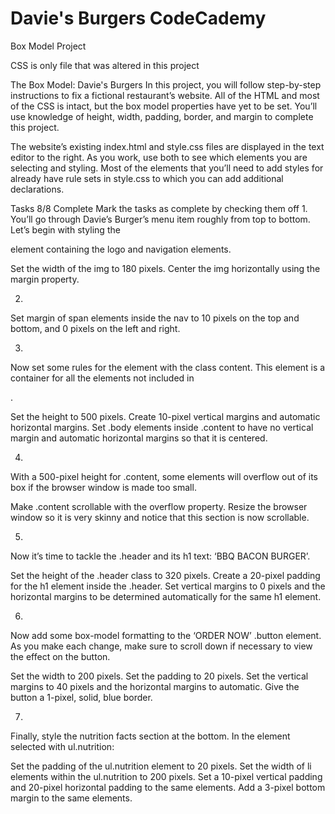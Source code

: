 # Davie's Burgers CodeCademy
 Box Model Project

CSS is only file that was altered in this project

The Box Model: Davie's Burgers
In this project, you will follow step-by-step instructions to fix a fictional restaurant’s website. All of the HTML and most of the CSS is intact, but the box model properties have yet to be set. You’ll use knowledge of height, width, padding, border, and margin to complete this project.

The website’s existing index.html and style.css files are displayed in the text editor to the right. As you work, use both to see which elements you are selecting and styling. Most of the elements that you’ll need to add styles for already have rule sets in style.css to which you can add additional declarations.


Tasks
8/8 Complete
Mark the tasks as complete by checking them off
1.
You’ll go through Davie’s Burger’s menu item roughly from top to bottom. Let’s begin with styling the <nav> element containing the logo and navigation elements.

Set the width of the img to 180 pixels.
Center the img horizontally using the margin property.

2.
Set margin of span elements inside the nav to 10 pixels on the top and bottom, and 0 pixels on the left and right.


3.
Now set some rules for the element with the class content. This element is a container for all the elements not included in <nav>.

Set the height to 500 pixels.
Create 10-pixel vertical margins and automatic horizontal margins.
Set .body elements inside .content to have no vertical margin and automatic horizontal margins so that it is centered.

4.
With a 500-pixel height for .content, some elements will overflow out of its box if the browser window is made too small.

Make .content scrollable with the overflow property.
Resize the browser window so it is very skinny and notice that this section is now scrollable.

5.
Now it’s time to tackle the .header and its h1 text: ‘BBQ BACON BURGER’.

Set the height of the .header class to 320 pixels.
Create a 20-pixel padding for the h1 element inside the .header.
Set vertical margins to 0 pixels and the horizontal margins to be determined automatically for the same h1 element.

6.
Now add some box-model formatting to the ‘ORDER NOW’ .button element. As you make each change, make sure to scroll down if necessary to view the effect on the button.

Set the width to 200 pixels.
Set the padding to 20 pixels.
Set the vertical margins to 40 pixels and the horizontal margins to automatic.
Give the button a 1-pixel, solid, blue border.

7.
Finally, style the nutrition facts section at the bottom. In the element selected with ul.nutrition:

Set the padding of the ul.nutrition element to 20 pixels.
Set the width of li elements within the ul.nutrition to 200 pixels.
Set a 10-pixel vertical padding and 20-pixel horizontal padding to the same elements.
Add a 3-pixel bottom margin to the same elements.
